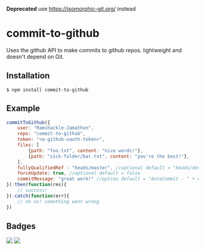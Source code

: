 **Deprecated** use https://isomorphic-git.org/ instead

# commit-to-github
Uses the github API to make commits to github repos. lightweight and doesn't depend on Git.

## Installation

```
$ npm install commit-to-github
```

## Example

```javascript
commitToGithub({
	user: "Ramshackle-Jamathon",
	repo: "commit-to-github",
	token: "<a-github-oauth-token>",
	files: [
		{path: "foo.txt", content: "nice words!"},
		{path: "sick-folder/bar.txt", content: "you're the best!"},
	],
	fullyQualifiedRef : "heads/master", //optional default = "heads/dev"
	forceUpdate: true, //optional default = false
	commitMessage: "great work!" //option default = "AutoCommit - " + new Date().getTime().toString();
}).then(function(res){
	// success!
}).catch(function(err){
	// oh no! something went wrong
})
```

## Badges

![](https://img.shields.io/badge/license-MIT-blue.svg)
![](https://img.shields.io/badge/status-stable-green.svg)
